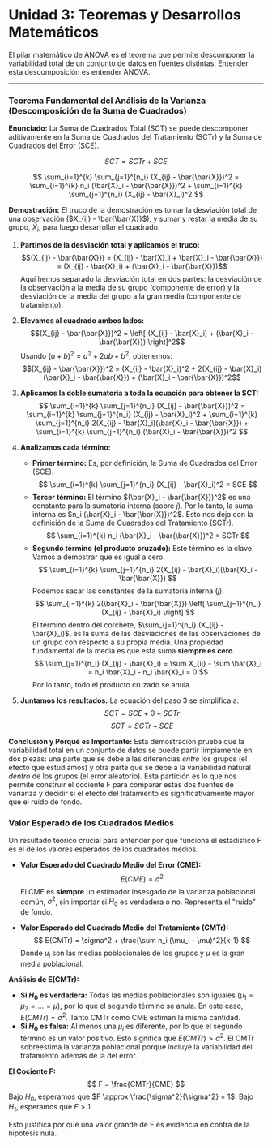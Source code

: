 # Unidad 3: Teoremas y Desarrollos Matemáticos

El pilar matemático de ANOVA es el teorema que permite descomponer la variabilidad total de un conjunto de datos en fuentes distintas. Entender esta descomposición es entender ANOVA.

---

### Teorema Fundamental del Análisis de la Varianza (Descomposición de la Suma de Cuadrados)

**Enunciado:** La Suma de Cuadrados Total (SCT) se puede descomponer aditivamente en la Suma de Cuadrados del Tratamiento (SCTr) y la Suma de Cuadrados del Error (SCE).

$$ SCT = SCTr + SCE $$

$$ \sum_{i=1}^{k} \sum_{j=1}^{n_i} (X_{ij} - \bar{\bar{X}})^2 = \sum_{i=1}^{k} n_i (\bar{X}_i - \bar{\bar{X}})^2 + \sum_{i=1}^{k} \sum_{j=1}^{n_i} (X_{ij} - \bar{X}_i)^2 $$

**Demostración:**
El truco de la demostración es tomar la desviación total de una observación ($X_{ij} - \bar{\bar{X}}$), y sumar y restar la media de su grupo, $\bar{X}_i$, para luego desarrollar el cuadrado.

1.  **Partimos de la desviación total y aplicamos el truco:**
    $$(X_{ij} - \bar{\bar{X}}) = (X_{ij} - \bar{X}_i + \bar{X}_i - \bar{\bar{X}}) = (X_{ij} - \bar{X}_i) + (\bar{X}_i - \bar{\bar{X}})$$
    Aquí hemos separado la desviación total en dos partes: la desviación de la observación a la media de su grupo (componente de error) y la desviación de la media del grupo a la gran media (componente de tratamiento).

2.  **Elevamos al cuadrado ambos lados:**
    $$(X_{ij} - \bar{\bar{X}})^2 = \left[ (X_{ij} - \bar{X}_i) + (\bar{X}_i - \bar{\bar{X}}) \right]^2$$
    Usando $(a+b)^2 = a^2 + 2ab + b^2$, obtenemos:
    $$(X_{ij} - \bar{\bar{X}})^2 = (X_{ij} - \bar{X}_i)^2 + 2(X_{ij} - \bar{X}_i)(\bar{X}_i - \bar{\bar{X}}) + (\bar{X}_i - \bar{\bar{X}})^2$$

3.  **Aplicamos la doble sumatoria a toda la ecuación para obtener la SCT:**
    $$ \sum_{i=1}^{k} \sum_{j=1}^{n_i} (X_{ij} - \bar{\bar{X}})^2 = \sum_{i=1}^{k} \sum_{j=1}^{n_i} (X_{ij} - \bar{X}_i)^2 + \sum_{i=1}^{k} \sum_{j=1}^{n_i} 2(X_{ij} - \bar{X}_i)(\bar{X}_i - \bar{\bar{X}}) + \sum_{i=1}^{k} \sum_{j=1}^{n_i} (\bar{X}_i - \bar{\bar{X}})^2 $$

4.  **Analizamos cada término:**
    *   **Primer término:** Es, por definición, la Suma de Cuadrados del Error (SCE).
        $$ \sum_{i=1}^{k} \sum_{j=1}^{n_i} (X_{ij} - \bar{X}_i)^2 = SCE $$
    *   **Tercer término:** El término $(\bar{X}_i - \bar{\bar{X}})^2$ es una constante para la sumatoria interna (sobre $j$). Por lo tanto, la suma interna es $n_i (\bar{X}_i - \bar{\bar{X}})^2$. Esto nos deja con la definición de la Suma de Cuadrados del Tratamiento (SCTr).
        $$ \sum_{i=1}^{k} n_i (\bar{X}_i - \bar{\bar{X}})^2 = SCTr $$
    *   **Segundo término (el producto cruzado):** Este término es la clave. Vamos a demostrar que es igual a cero.
        $$ \sum_{i=1}^{k} \sum_{j=1}^{n_i} 2(X_{ij} - \bar{X}_i)(\bar{X}_i - \bar{\bar{X}}) $$
        Podemos sacar las constantes de la sumatoria interna ($j$):
        $$ \sum_{i=1}^{k} 2(\bar{X}_i - \bar{\bar{X}}) \left[ \sum_{j=1}^{n_i} (X_{ij} - \bar{X}_i) \right] $$
        El término dentro del corchete, $\sum_{j=1}^{n_i} (X_{ij} - \bar{X}_i)$, es la suma de las desviaciones de las observaciones de un grupo con respecto a su propia media. Una propiedad fundamental de la media es que esta suma **siempre es cero**.
        $$ \sum_{j=1}^{n_i} (X_{ij} - \bar{X}_i) = \sum X_{ij} - \sum \bar{X}_i = n_i \bar{X}_i - n_i \bar{X}_i = 0 $$
        Por lo tanto, todo el producto cruzado se anula.

5.  **Juntamos los resultados:**
    La ecuación del paso 3 se simplifica a:
    $$ SCT = SCE + 0 + SCTr $$
    $$ SCT = SCTr + SCE $$

**Conclusión y Porqué es Importante:**
Esta demostración prueba que la variabilidad total en un conjunto de datos se puede partir limpiamente en dos piezas: una parte que se debe a las diferencias *entre* los grupos (el efecto que estudiamos) y otra parte que se debe a la variabilidad natural *dentro* de los grupos (el error aleatorio). Esta partición es lo que nos permite construir el cociente F para comparar estas dos fuentes de varianza y decidir si el efecto del tratamiento es significativamente mayor que el ruido de fondo.

### Valor Esperado de los Cuadrados Medios

Un resultado teórico crucial para entender por qué funciona el estadístico F es el de los valores esperados de los cuadrados medios.

*   **Valor Esperado del Cuadrado Medio del Error (CME):**
    $$ E(CME) = \sigma^2 $$
    El CME es **siempre** un estimador insesgado de la varianza poblacional común, $\sigma^2$, sin importar si $H_0$ es verdadera o no. Representa el "ruido" de fondo.

*   **Valor Esperado del Cuadrado Medio del Tratamiento (CMTr):**
    $$ E(CMTr) = \sigma^2 + \frac{\sum n_i (\mu_i - \mu)^2}{k-1} $$
    Donde $\mu_i$ son las medias poblacionales de los grupos y $\mu$ es la gran media poblacional.

**Análisis de E(CMTr):**
*   **Si $H_0$ es verdadera:** Todas las medias poblacionales son iguales ($\mu_1 = \mu_2 = ... = \mu$), por lo que el segundo término se anula. En este caso, $E(CMTr) = \sigma^2$. Tanto CMTr como CME estiman la misma cantidad.
*   **Si $H_0$ es falsa:** Al menos una $\mu_i$ es diferente, por lo que el segundo término es un valor positivo. Esto significa que $E(CMTr) > \sigma^2$. El CMTr sobreestima la varianza poblacional porque incluye la variabilidad del tratamiento además de la del error.

**El Cociente F:**
$$ F = \frac{CMTr}{CME} $$
Bajo $H_0$, esperamos que $F \approx \frac{\sigma^2}{\sigma^2} = 1$.
Bajo $H_1$, esperamos que $F > 1$.

Esto justifica por qué una valor grande de F es evidencia en contra de la hipótesis nula.
